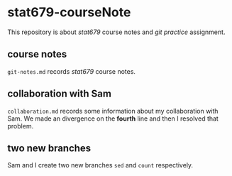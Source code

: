 # stat679-courseNote

This repository is about *stat679* course notes and *git practice* assignment.

## course notes

`git-notes.md` records *stat679* course notes.

## collaboration with Sam

`collaboration.md` records some information about my collaboration with Sam. We made an divergence on the **fourth** line and then I resolved that problem.

## two new branches

Sam and I create two new branches `sed` and `count` respectively.